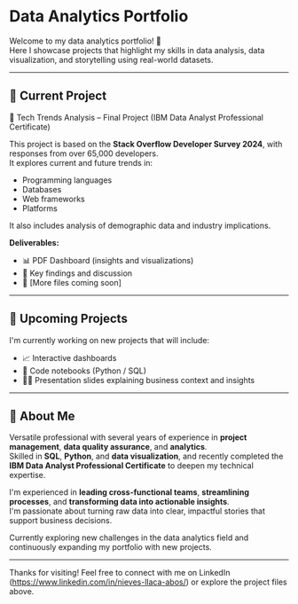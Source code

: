 # Data Analytics Portfolio

Welcome to my data analytics portfolio! 👋  
Here I showcase projects that highlight my skills in data analysis, data visualization, and storytelling using real-world datasets.

---

## 📌 Current Project

🔹 Tech Trends Analysis – Final Project (IBM Data Analyst Professional Certificate)

This project is based on the **Stack Overflow Developer Survey 2024**, with responses from over 65,000 developers.  
It explores current and future trends in:

- Programming languages  
- Databases  
- Web frameworks  
- Platforms  

It also includes analysis of demographic data and industry implications.

**Deliverables:**
- 📊 PDF Dashboard (insights and visualizations)  
- 🧠 Key findings and discussion  
- 📁 [More files coming soon]

---

## 🔄 Upcoming Projects

I'm currently working on new projects that will include:
- 📈 Interactive dashboards  
- 🧾 Code notebooks (Python / SQL)  
- 🧑‍💼 Presentation slides explaining business context and insights

---

## 🧠 About Me

Versatile professional with several years of experience in **project management**, **data quality assurance**, and **analytics**.  
Skilled in **SQL**, **Python**, and **data visualization**, and recently completed the **IBM Data Analyst Professional Certificate** to deepen my technical expertise.

I'm experienced in **leading cross-functional teams**, **streamlining processes**, and **transforming data into actionable insights**.  
I'm passionate about turning raw data into clear, impactful stories that support business decisions.

Currently exploring new challenges in the data analytics field and continuously expanding my portfolio with new projects.

---

Thanks for visiting! Feel free to connect with me on LinkedIn (https://www.linkedin.com/in/nieves-llaca-abos/) or explore the project files above.

